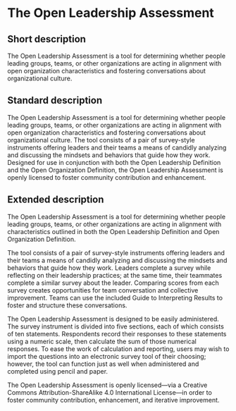 # The Open Leadership Assessment

## Short description

The Open Leadership Assessment is a tool for determining whether people leading groups, teams, or other organizations are acting in alignment with open organization characteristics and fostering conversations about organizational culture.

## Standard description

The Open Leadership Assessment is a tool for determining whether people leading groups, teams, or other organizations are acting in alignment with open organization characteristics and fostering conversations about organizational culture. The tool consists of a pair of survey-style instruments offering leaders and their teams a means of candidly analyzing and discussing the mindsets and behaviors that guide how they work. Designed for use in conjunction with both the Open Leadership Definition and the Open Organization Definition, the Open Leadership Assessment is openly licensed to foster community contribution and enhancement.

## Extended description

The Open Leadership Assessment is a tool for determining whether people leading groups, teams, or other organizations are acting in alignment with characteristics outlined in both the Open Leadership Definition and Open Organization Definition.

The tool consists of a pair of survey-style instruments offering leaders and their teams a means of candidly analyzing and discussing the mindsets and behaviors that guide how they work. Leaders complete a survey while reflecting on their leadership practices; at the same time, their teammates complete a similar survey about the leader. Comparing scores from each survey creates opportunities for team conversation and collective improvement. Teams can use the included Guide to Interpreting Results to foster and structure these conversations.

The Open Leadership Assessment is designed to be easily administered. The survey instrument is divided into five sections, each of which consists of ten statements. Respondents record their responses to these statements using a numeric scale, then calculate the sum of those numerical responses. To ease the work of calculation and reporting, users may wish to import the questions into an electronic survey tool of their choosing; however, the tool can function just as well when administered and completed using pencil and paper.

The Open Leadership Assessment is openly licensed—via a Creative Commons Attribution-ShareAlike 4.0 International License—in order to foster community contribution, enhancement, and iterative improvement.
